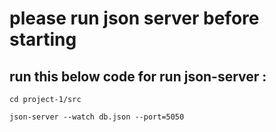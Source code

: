 # please run json server before starting
## run this below code for run json-server :
```
cd project-1/src
```
```
json-server --watch db.json --port=5050
```
